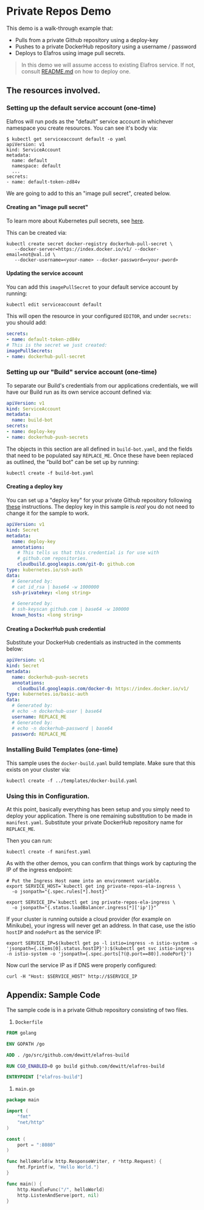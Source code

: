 # Private Repos Demo

This demo is a walk-through example that:
* Pulls from a private Github repository using a deploy-key
* Pushes to a private DockerHub repository using a username / password
* Deploys to Elafros using image pull secrets.

> In this demo we will assume access to existing Elafros service. If not, consult [README.md](https://github.com/elafros/elafros/blob/master/README.md) on how to deploy one.

## The resources involved.

### Setting up the default service account (one-time)

Elafros will run pods as the "default" service account in whichever namespace
you create resources.  You can see it's body via:

```shell
$ kubectl get serviceaccount default -o yaml
apiVersion: v1
kind: ServiceAccount
metadata:
  name: default
  namespace: default
  ...
secrets:
- name: default-token-zd84v
```

We are going to add to this an "image pull secret", created below.

#### Creating an "image pull secret"

To learn more about Kubernetes pull secrets, see [here](https://kubernetes.io/docs/tasks/configure-pod-container/pull-image-private-registry/#create-a-secret-that-holds-your-authorization-token).

This can be created via:

```shell
kubectl create secret docker-registry dockerhub-pull-secret \
   --docker-server=https://index.docker.io/v1/ --docker-email=not@val.id \
   --docker-username=<your-name> --docker-password=<your-pword>
```

#### Updating the service account

You can add this `imagePullSecret` to your default service account by running:

```shell
kubectl edit serviceaccount default
```

This will open the resource in your configured `EDITOR`, and under `secrets:` you should add:

```yaml
secrets:
- name: default-token-zd84v
# This is the secret we just created:
imagePullSecrets:
- name: dockerhub-pull-secret
```


### Setting up our "Build" service account (one-time)

To separate our Build's credentials from our applications credentials, we will
have our Build run as its own service account defined via:

```yaml
apiVersion: v1
kind: ServiceAccount
metadata:
  name: build-bot
secrets:
- name: deploy-key
- name: dockerhub-push-secrets
```

The objects in this section are all defined in `build-bot.yaml`, and the fields that
need to be populated say `REPLACE_ME`.  Once these have been replaced as outlined,
the "build bot" can be set up by running:

```shell
kubectl create -f build-bot.yaml
```

#### Creating a deploy key

You can set up a "deploy key" for your private Github repository following
[these](https://developer.github.com/v3/guides/managing-deploy-keys/)
instructions.  The deploy key in this sample is *real* you do not need to
change it for the sample to work.

```yaml
apiVersion: v1
kind: Secret
metadata:
  name: deploy-key
  annotations:
    # This tells us that this credential is for use with
    # github.com repositories.
    cloudbuild.googleapis.com/git-0: github.com
type: kubernetes.io/ssh-auth
data:
  # Generated by:
  # cat id_rsa | base64 -w 1000000
  ssh-privatekey: <long string>

  # Generated by:
  # ssh-keyscan github.com | base64 -w 100000
  known_hosts: <long string>
```

#### Creating a DockerHub push credential

Substitute your DockerHub credentials as instructed in the comments below:

```yaml
apiVersion: v1
kind: Secret
metadata:
  name: dockerhub-push-secrets
  annotations:
    cloudbuild.googleapis.com/docker-0: https://index.docker.io/v1/
type: kubernetes.io/basic-auth
data:
  # Generated by:
  # echo -n dockerhub-user | base64
  username: REPLACE_ME
  # Generated by:
  # echo -n dockerhub-password | base64
  password: REPLACE_ME
```

### Installing Build Templates (one-time)

This sample uses the `docker-build.yaml` build template.  Make sure that this
exists on your cluster via:

```shell
kubectl create -f ../templates/docker-build.yaml
```

### Using this in Configuration.

At this point, basically everything has been setup and you simply need to deploy
your application.  There is one remaining substitution to be made in
`manifest.yaml`.  Substitute your private DockerHub repository name for
`REPLACE_ME`.

Then you can run:

```shell
kubectl create -f manifest.yaml
```

As with the other demos, you can confirm that things work by capturing the IP
of the ingress endpoint:

```
# Put the Ingress Host name into an environment variable.
export SERVICE_HOST=`kubectl get ing private-repos-ela-ingress \
  -o jsonpath="{.spec.rules[*].host}"`

export SERVICE_IP=`kubectl get ing private-repos-ela-ingress \
  -o jsonpath="{.status.loadBalancer.ingress[*]['ip']}"`
```

If your cluster is running outside a cloud provider (for example on Minikube),
your ingress will never get an address. In that case, use the istio `hostIP` and `nodePort` as the service IP:

```shell
export SERVICE_IP=$(kubectl get po -l istio=ingress -n istio-system -o 'jsonpath={.items[0].status.hostIP}'):$(kubectl get svc istio-ingress -n istio-system -o 'jsonpath={.spec.ports[?(@.port==80)].nodePort}')
```

Now curl the service IP as if DNS were properly configured:

```
curl -H "Host: $SERVICE_HOST" http://$SERVICE_IP
```


## Appendix: Sample Code

The sample code is in a private Github repository consisting of two files.

1. `Dockerfile`
```Dockerfile
FROM golang

ENV GOPATH /go

ADD . /go/src/github.com/dewitt/elafros-build

RUN CGO_ENABLED=0 go build github.com/dewitt/elafros-build

ENTRYPOINT ["elafros-build"]
```

1. `main.go`

```go
package main

import (
	"fmt"
	"net/http"
)

const (
	port = ":8080"
)

func helloWorld(w http.ResponseWriter, r *http.Request) {
	fmt.Fprintf(w, "Hello World.")
}

func main() {
	http.HandleFunc("/", helloWorld)
	http.ListenAndServe(port, nil)
}
```

